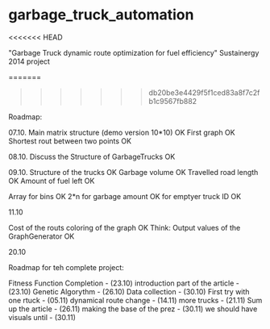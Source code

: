 garbage_truck_automation
========================
<<<<<<< HEAD

"Garbage Truck dynamic route optimization for fuel efficiency" Sustainergy 2014 project

=======
>>>>>>> db20be3e4429f5f1ced83a8f7c2fb1c9567fb882

Roadmap:

07.10.
  Main matrix structure (demo version 10*10)  OK
  First graph                                 OK
  Shortest rout between two points            OK

08.10.
  Discuss the Structure of GarbageTrucks      OK

09.10.
  Structure of the trucks                     OK
     Garbage volume                           OK
     Travelled road length                    OK
     Amount of fuel left                      OK
     

  Array for bins                              OK
     2*n for garbage amount                   OK
         for emptyer truck ID                 OK

11.10

  Cost of the routs
  coloring of the graph                       OK
  Think: Output values of the GraphGenerator  OK


20.10

Roadmap for teh complete project:

  Fitness Function Completion - (23.10)
  introduction part of the article - (23.10)
  Genetic Algorythm           - (26.10)
  Data collection             - (30.10)
  First try with one rtuck    - (05.11)
  dynamical route change      - (14.11)
  more trucks                 - (21.11)
  Sum up the article          - (26.11)
  making the base of the prez - (30.11)
  we should have visuals until - (30.11)
  
  
  

  